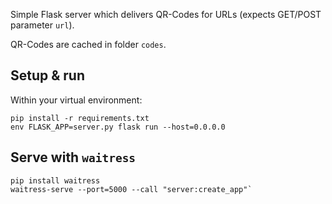 Simple Flask server which delivers QR-Codes for URLs (expects GET/POST parameter `url`).

QR-Codes are cached in folder  `codes`.


## Setup & run

Within your virtual environment:
```
pip install -r requirements.txt
env FLASK_APP=server.py flask run --host=0.0.0.0
```


## Serve with `waitress`

```
pip install waitress
waitress-serve --port=5000 --call "server:create_app"`
```
